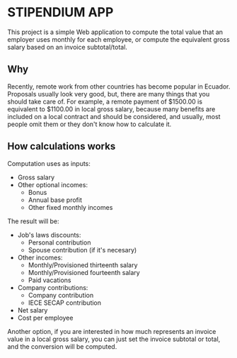 # STIPENDIUM APP

This project is a simple Web application to compute the total value that an employer uses monthly for each employee, or compute the equivalent gross salary based on an invoice subtotal/total.

## Why

Recently, remote work from other countries has become popular in Ecuador. Proposals usually look very good, but, there are many things that you should take care of. For example, a remote payment of $1500.00 is equivalent to $1100.00 in local gross salary, because many benefits are included on a local contract and should be considered, and usually, most people omit them or they don't know how to calculate it.


## How calculations works

Computation uses as inputs: 
- Gross salary
- Other optional incomes:
  - Bonus
  - Annual base profit
  - Other fixed monthly incomes

The result will be:
- Job's laws discounts:
  - Personal contribution
  - Spouse contribution (if it's necesary)
- Other incomes:
  - Monthly/Provisioned thirteenth salary
  - Monthly/Provisioned fourteenth salary
  - Paid vacations
- Company contributions:
  - Company contribution
  - IECE SECAP contribution
- Net salary
- Cost per employee

Another option, if you are interested in how much represents an invoice value in a local gross salary, you can just set the invoice subtotal or total, and the conversion will be computed.